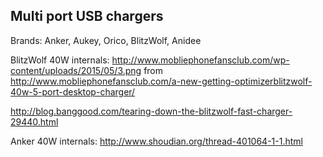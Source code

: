 ## Multi port USB chargers

Brands: Anker, Aukey, Orico, BlitzWolf, Anidee

BlitzWolf 40W internals: http://www.mobliephonefansclub.com/wp-content/uploads/2015/05/3.png from http://www.mobliephonefansclub.com/a-new-getting-optimizerblitzwolf-40w-5-port-desktop-charger/

http://blog.banggood.com/tearing-down-the-blitzwolf-fast-charger-29440.html

Anker 40W internals: http://www.shoudian.org/thread-401064-1-1.html
